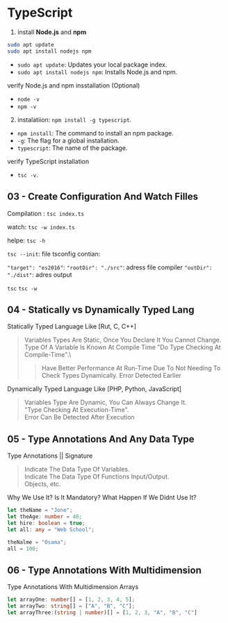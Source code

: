 # TypeScript

1) install **Node.js** and **npm**

```Bash
sudo apt update
sudo apt install nodejs npm
```

- `sudo apt update`: Updates your local package index.
- `sudo apt install nodejs npm`: Installs Node.js and npm.

verify Node.js and npm insstallation (Optional)

- `node -v`
- `npm -v`

2) instalatiion: `npm install -g typescript`.

- `npm install`: The command to install an npm package.
- `-g`: The flag for a global installation.
- `typescript`: The name of the package.

verify TypeScript installation

- `tsc -v`.

## 03 - Create Configuration And Watch Filles

Compilation : `tsc index.ts`

watch: `tsc -w index.ts`

helpe: `tsc -h`

`tsc --init`: file tsconfig contian:

 `"target": "es2016"`:
 `"rootDir": "./src"`: adress file compiler
 `"outDir": "./dist"`: adres output

`tsc`
`tsc -w`

## 04 - Statically vs Dynamically Typed Lang

Statically Typed Language Like [Rut, C, C++]

> Variables Types Are Static, Once You Declare It You Cannot Change.\
> Type Of A Variable Is Known At Compile Time "Do Type Checking At Compile-Time".\
>>Have Better Performance At Run-Time Due To Not Needing To Check Types Dynamically.
>Error Detected Earlier

Dynamically Typed Language Like [PHP, Python, JavaScript]
>Variables Type Are Dynamic, You Can Always Change It.\
>"Type Checking At Execution-Time".\
>Error Can Be Detected After Execution

## 05 - Type Annotations And Any Data Type

Type Annotations || Signature
>Indicate The Data Type Of Variables.\
>Indicate The Data Type Of Functions Input/Output.\
>Objects, etc.

Why We Use It?
Is It Mandatory?
What Happen If We Didnt Use It?

```TypeScript
let theName = "Jone";
let theAge: number = 40;
let hire: boolean = true;
let all: any = "Web School";

theNalme = "Osama";
all = 100;
```

## 06 - Type Annotations With Multidimension

Type Annotations With Multidimension Arrays

```TypeScript
let arrayOne: number[] = [1, 2, 3, 4, 5];
let arrayTwo: string[] = ["A", "B", "C"];
let arrayThree:(string | number)[] = [1, 2, 3, "A", "B", "C"]